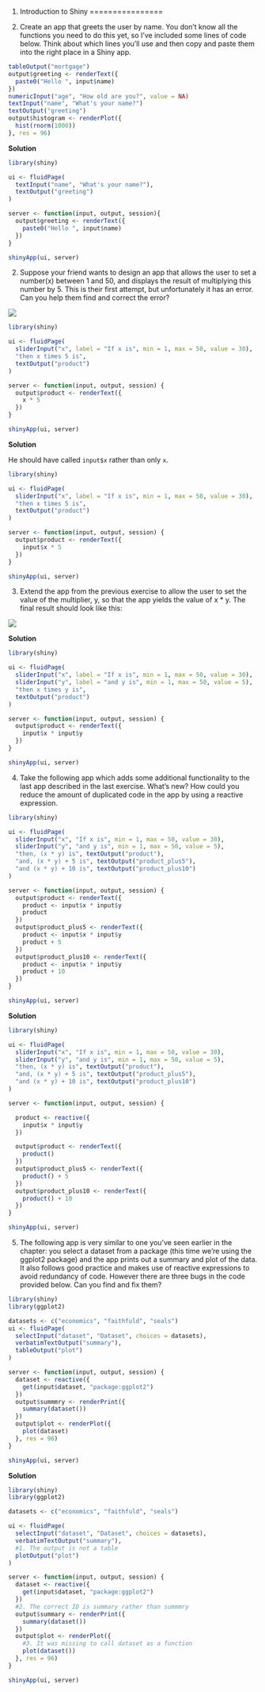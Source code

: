 1. Introduction to Shiny
================

1.  Create an app that greets the user by name. You don’t know all the
    functions you need to do this yet, so I’ve included some lines of
    code below. Think about which lines you’ll use and then copy and
    paste them into the right place in a Shiny app.

``` r
tableOutput("mortgage")
output$greeting <- renderText({
  paste0("Hello ", input$name)
})
numericInput("age", "How old are you?", value = NA)
textInput("name", "What's your name?")
textOutput("greeting")
output$histogram <- renderPlot({
  hist(rnorm(1000))
}, res = 96)
```

**Solution**

``` r
library(shiny)

ui <- fluidPage(
  textInput("name", "What's your name?"),
  textOutput("greeting")
)

server <- function(input, output, session){
  output$greeting <- renderText({
    paste0("Hello ", input$name)
  })
}

shinyApp(ui, server)
```

2.  Suppose your friend wants to design an app that allows the user to
    set a number(x) between 1 and 50, and displays the result of
    multiplying this number by 5. This is their first attempt, but
    unfortunately it has an error. Can you help them find and correct
    the error?

![](img/01-ex-x-times-5.png)

``` r
library(shiny)

ui <- fluidPage(
  sliderInput("x", label = "If x is", min = 1, max = 50, value = 30),
  "then x times 5 is",
  textOutput("product")
)

server <- function(input, output, session) {
  output$product <- renderText({ 
    x * 5
  })
}

shinyApp(ui, server)
```

**Solution**

He should have called `input$x` rather than only `x`.

``` r
library(shiny)

ui <- fluidPage(
  sliderInput("x", label = "If x is", min = 1, max = 50, value = 30),
  "then x times 5 is",
  textOutput("product")
)

server <- function(input, output, session) {
  output$product <- renderText({
    input$x * 5
  })
}

shinyApp(ui, server)
```

3.  Extend the app from the previous exercise to allow the user to set
    the value of the multiplier, y, so that the app yields the value of
    x \* y. The final result should look like this:

![](img/02-ex-x-times-y.png)

**Solution**

``` r
library(shiny)

ui <- fluidPage(
  sliderInput("x", label = "If x is", min = 1, max = 50, value = 30),
  sliderInput("y", label = "and y is", min = 1, max = 50, value = 5),
  "then x times y is",
  textOutput("product")
)

server <- function(input, output, session) {
  output$product <- renderText({
    input$x * input$y
  })
}

shinyApp(ui, server)
```

4.  Take the following app which adds some additional functionality to
    the last app described in the last exercise. What’s new? How could
    you reduce the amount of duplicated code in the app by using a
    reactive expression.

``` r
library(shiny)

ui <- fluidPage(
  sliderInput("x", "If x is", min = 1, max = 50, value = 30),
  sliderInput("y", "and y is", min = 1, max = 50, value = 5),
  "then, (x * y) is", textOutput("product"),
  "and, (x * y) + 5 is", textOutput("product_plus5"),
  "and (x * y) + 10 is", textOutput("product_plus10")
)

server <- function(input, output, session) {
  output$product <- renderText({ 
    product <- input$x * input$y
    product
  })
  output$product_plus5 <- renderText({ 
    product <- input$x * input$y
    product + 5
  })
  output$product_plus10 <- renderText({ 
    product <- input$x * input$y
    product + 10
  })
}

shinyApp(ui, server)
```

**Solution**

``` r
library(shiny)

ui <- fluidPage(
  sliderInput("x", "If x is", min = 1, max = 50, value = 30),
  sliderInput("y", "and y is", min = 1, max = 50, value = 5),
  "then, (x * y) is", textOutput("product"),
  "and, (x * y) + 5 is", textOutput("product_plus5"),
  "and (x * y) + 10 is", textOutput("product_plus10")
)

server <- function(input, output, session) {

  product <- reactive({
    input$x * input$y
  })

  output$product <- renderText({
    product()
  })
  output$product_plus5 <- renderText({
    product() + 5
  })
  output$product_plus10 <- renderText({
    product() + 10
  })
}

shinyApp(ui, server)
```

5.  The following app is very similar to one you’ve seen earlier in the
    chapter: you select a dataset from a package (this time we’re using
    the ggplot2 package) and the app prints out a summary and plot of
    the data. It also follows good practice and makes use of reactive
    expressions to avoid redundancy of code. However there are three
    bugs in the code provided below. Can you find and fix them?

``` r
library(shiny)
library(ggplot2)

datasets <- c("economics", "faithfuld", "seals")
ui <- fluidPage(
  selectInput("dataset", "Dataset", choices = datasets),
  verbatimTextOutput("summary"),
  tableOutput("plot")
)

server <- function(input, output, session) {
  dataset <- reactive({
    get(input$dataset, "package:ggplot2")
  })
  output$summmry <- renderPrint({
    summary(dataset())
  })
  output$plot <- renderPlot({
    plot(dataset)
  }, res = 96)
}

shinyApp(ui, server)
```

**Solution**

``` r
library(shiny)
library(ggplot2)

datasets <- c("economics", "faithfuld", "seals")

ui <- fluidPage(
  selectInput("dataset", "Dataset", choices = datasets),
  verbatimTextOutput("summary"),
  #1. The output is not a table
  plotOutput("plot")
)

server <- function(input, output, session) {
  dataset <- reactive({
    get(input$dataset, "package:ggplot2")
  })
  #2. The correct ID is summary rather than summmry
  output$summary <- renderPrint({
    summary(dataset())
  })
  output$plot <- renderPlot({
    #3. It was missing to call dataset as a function
    plot(dataset())
  }, res = 96)
}

shinyApp(ui, server)
```
